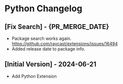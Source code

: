 # Python Changelog

## [Fix Search] - {PR_MERGE_DATE}

* Package search works again. https://github.com/raycast/extensions/issues/16494
* Added release date to package info.

## [Initial Version] - 2024-06-21

- Add Python Extension
